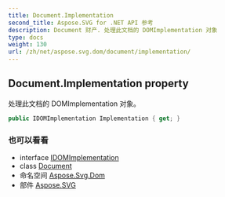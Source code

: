```yaml
---
title: Document.Implementation
second_title: Aspose.SVG for .NET API 参考
description: Document 财产. 处理此文档的 DOMImplementation 对象
type: docs
weight: 130
url: /zh/net/aspose.svg.dom/document/implementation/
---
```

## Document.Implementation property

处理此文档的 DOMImplementation 对象。

```csharp
public IDOMImplementation Implementation { get; }
```

### 也可以看看

* interface [IDOMImplementation](../../idomimplementation/)
* class [Document](../)
* 命名空间 [Aspose.Svg.Dom](../../document/)
* 部件 [Aspose.SVG](../../../)


